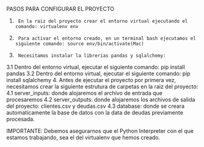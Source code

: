 PASOS PARA CONFIGURAR EL PROYECTO

1.      En la raiz del proyecto crear el entorno virtual ejecutando el comando: virtualenv env
2.      Para activar el entorno creado, en un terminal bash ejecutamos el siguiente comando: source env/bin/activate(Mac)
3.      Necesitamos instalar la librerias pandas y sqlalchemy: 
3.1     Dentro del entorno virtual, ejecutar el siguiente comando: pip install pandas
3.2     Dentro del entorno virtual, ejecutar el siguiente comando: pip install sqlalchemy
4.      Antes de ejecutar el proyecto por primera vez, necesitamos crear la siguiente estrutura de carpetas en la raiz del proyecto:
4.1     server_inputs: donde alojaremos el archivo de entrada que procesaremos
4.2     server_outputs: donde alojaremos los archivos de salida del proyecto: clientes.csv y deudas.csv
4.3     database: donde se creara automaticamente la base de datos con la data de deudas previamente procesada.

IMPORTANTE: Debemos asegurarnos que el Python Interpreter con el que estamos trabajando, sea el del virtualenv que hemos creado.
